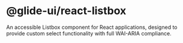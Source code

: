 # @glide-ui/react-listbox

An accessible Listbox component for React applications, designed to provide custom select functionality with full WAI-ARIA compliance.
